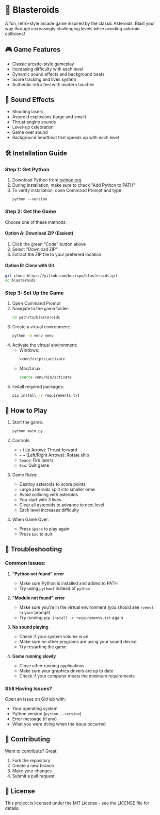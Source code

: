 # 🚀 Blasteroids

A fun, retro-style arcade game inspired by the classic Asteroids. Blast your way through increasingly challenging levels while avoiding asteroid collisions!

## 🎮 Game Features

- Classic arcade-style gameplay
- Increasing difficulty with each level
- Dynamic sound effects and background beats
- Score tracking and lives system
- Authentic retro feel with modern touches

## 🎵 Sound Effects
- Shooting lasers
- Asteroid explosions (large and small)
- Thrust engine sounds
- Level-up celebration
- Game over sound
- Background heartbeat that speeds up with each level

## 🛠️ Installation Guide

### Step 1: Get Python
1. Download Python from [python.org](https://python.org)
2. During installation, make sure to check "Add Python to PATH"
3. To verify installation, open Command Prompt and type:
   ```
   python --version
   ```

### Step 2: Get the Game
Choose one of these methods:

#### Option A: Download ZIP (Easiest)
1. Click the green "Code" button above
2. Select "Download ZIP"
3. Extract the ZIP file to your preferred location

#### Option B: Clone with Git
```bash
git clone https://github.com/bcrispx/blasteroids.git
cd blasteroids
```

### Step 3: Set Up the Game
1. Open Command Prompt
2. Navigate to the game folder:
   ```bash
   cd path/to/blasteroids
   ```
3. Create a virtual environment:
   ```bash
   python -m venv venv
   ```
4. Activate the virtual environment:
   - Windows:
     ```bash
     venv\Scripts\activate
     ```
   - Mac/Linux:
     ```bash
     source venv/bin/activate
     ```
5. Install required packages:
   ```bash
   pip install -r requirements.txt
   ```

## 🎯 How to Play

1. Start the game:
   ```bash
   python main.py
   ```

2. Controls:
   - `↑` (Up Arrow): Thrust forward
   - `←` `→` (Left/Right Arrows): Rotate ship
   - `Space`: Fire lasers
   - `Esc`: Quit game

3. Game Rules:
   - Destroy asteroids to score points
   - Large asteroids split into smaller ones
   - Avoid colliding with asteroids
   - You start with 3 lives
   - Clear all asteroids to advance to next level
   - Each level increases difficulty

4. When Game Over:
   - Press `Space` to play again
   - Press `Esc` to quit

## 🔧 Troubleshooting

### Common Issues:

1. **"Python not found" error**
   - Make sure Python is installed and added to PATH
   - Try using `python3` instead of `python`

2. **"Module not found" error**
   - Make sure you're in the virtual environment (you should see `(venv)` in your prompt)
   - Try running `pip install -r requirements.txt` again

3. **No sound playing**
   - Check if your system volume is on
   - Make sure no other programs are using your sound device
   - Try restarting the game

4. **Game running slowly**
   - Close other running applications
   - Make sure your graphics drivers are up to date
   - Check if your computer meets the minimum requirements

### Still Having Issues?
Open an issue on GitHub with:
- Your operating system
- Python version (`python --version`)
- Error message (if any)
- What you were doing when the issue occurred

## 🌟 Contributing

Want to contribute? Great!
1. Fork the repository
2. Create a new branch
3. Make your changes
4. Submit a pull request

## 📜 License

This project is licensed under the MIT License - see the LICENSE file for details.
